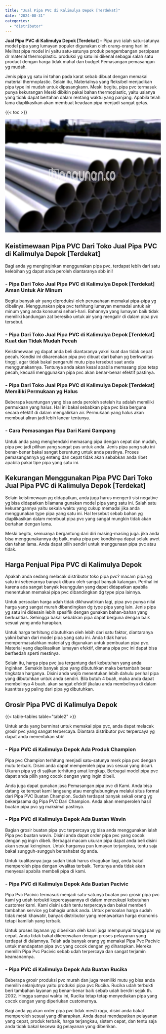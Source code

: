 ```yaml
---
title: "Jual Pipa PVC di Kalimulya Depok [Terdekat]"
date: "2024-08-31"
categories: 
  - "distributor"
---
```


**Jual Pipa PVC di Kalimulya Depok \[Terdekat\]** – Pipa pvc ialah satu-satunya model pipa yang lumayan populer digunakan oleh orang-orang hari ini. Melihat pipa model ini yaitu satu-satunya produk pengembangan perpipaan dr material thermoplastic. produksi yg satu ini dikenal sebagai salah satu product dengan harga tidak mahal dan budget Pemasangan pemasangan yg mudah.

Jenis pipa yg satu ini tahan pada karat sebab dibuat dengan memakai material thermoplastic. Selain itu, Materialnya yang fleksibel menjadikan pipa type ini mudah untuk dipasangkann. Meski begitu, pipa pvc termasuk punya kekurangan Meski dibikin pakai bahan thermoplastic, yaitu usianya yang tidak dapat bertahan dalam rentang waktu yang panjang. Apabila telah lama diaplikasikan akan membuat keadaan pipa menjadi sangat getas.

{{< toc >}}

![Jual Pipa PVC di Kalimulya Depok [Terdekat]](/images/jaul-pipa-pvc-06.png)

## Keistimewaan Pipa PVC Dari Toko Jual Pipa PVC di Kalimulya Depok \[Terdekat\]

Bagi anda yg menginginkan menggunakan pipa pvc, terdapat lebih dari satu kelebihan yg dapat anda peroleh diantaranya sbb ini!

### \- Pipa Dari Toko Jual Pipa PVC di Kalimulya Depok \[Terdekat\] Aman Untuk Air Minum

Begitu banyak air yang diproduksi oleh perusahaan memakai pipa-pipa yg dibelinya. Menggunakan pipa pvc terhitung lumayan memadai untuk air minum yang anda konsumsi sehari-hari. Bahannya yang lumayan baik tidak memiliki kandungan zat beresiko untuk air yang mengalir di dalam pipa pvc tersebut.

### \- Pipa Dari Toko Jual Pipa PVC di Kalimulya Depok \[Terdekat\] Kuat dan Tidak Mudah Pecah

Keistimewaan yg dapat anda beli diantaranya yakni kuat dan tidak cepat pecah. Kondisi ini dikarenakan pipa pvc dibuat dari bahan yg berkwalitas tinggi, agar tidak bakal pengaruhi mutu pipa tersebut saat anda menggunakannya. Tentunya anda akan kesal apabila memasang pipa tetap pecah, kecuali menggunakan pipa pvc akan benar-benar efektif pastinya.

### \- Pipa Dari Toko Jual Pipa PVC di Kalimulya Depok \[Terdekat\] Memiliki Permukaan yg Halus

Beberapa keuntungan yang bisa anda peroleh setelah itu adalah memiliki permukaan yang halus. Hal ini bakal sebabkan pipa pvc bisa berguna secara efektif di dalam mengalirkan air. Permukaan yang halus akan membuat aliran jadi lebih lancar tentunya.

### \- Cara Pemasangan Pipa Dari Kami Gampang

Untuk anda yang menghendaki memasang pipa dengan cepat dan mudah, pipa pvc jadi pilihan yang sangat pas untuk anda. Jenis pipa yang satu ini benar-benar bakal sangat beruntung untuk anda pastinya. Proses pemasangannya yg enteng dan cepat tidak akan sebabkan anda ribet apabila pakai tipe pipa yang satu ini.

## Kekurangan Menggunakan Pipa PVC Dari Toko Jual Pipa PVC di Kalimulya Depok \[Terdekat\]

Selain keistimewaan yg didapatkan, anda juga harus mengerti sisi negative yg bisa didapatkan bilamana gunakan model pipa yang satu ini. Salah satu kekurangannya yaitu sekala waktu yang cukup memadai jika anda menggunakan type pipa yang satu ini. Hal tersebut sebab bahan yg diaplikasikan dalam membuat pipa pvc yang sangat mungkin tidak akan bertahan dengan lama.

Meski begitu, semuanya bergantung dari diri masing-masing juga. jika anda bisa menggunakannya dg baik, maka pipa pvc kondisinya dapat selalu awet dan tahan lama. Anda dapat pilih sendiri untuk menggunaan pipa pvc atau tidak.

## Harga Penjual Pipa PVC di Kalimulya Depok

Apakah anda sedang melacak distributor toko pipa pvc? macam pipa yg satu ini sebenarnya banyak diburu oleh sangat banyak kalangan. Perihal ini karena ada sangat banyak keunggulan yang dapat didapatkan apabila menentukan memakai pipa pvc dibandingkan dg type pipa lainnya.

Untuk persoalan harga udah tidak dikhawatirkan lagi, pipa pvc punya nilai harga yang sangat murah dibandingkan dg type pipa yang lain. Jenis pipa yg satu ini didesain lebih spesifik dengan gunakan bahan-bahan yang berkualtias. Sehingga bakal sebabkan pipa dapat berguna dengan baik sesuai yang anda harapkan.

Untuk harga terhitung dibutuhkan oleh lebih dari satu faktor, diantaranya yakni bahan dari model pipa yang satu ini. Anda tidak harus mempermasalahkan material yg digunakan untuk pembuatan pipa pvc. Material yang diaplikasikan lumayan efektif, dimana pipa pvc ini dapat bisa berfaedah sperti mestinya.

Selain itu, harga pipa pvc jua tergantung dari kebutuhan yang anda inginkan. Semakin banyak pipa yang dibutuhkan maka bertambah besar tingkatan harganya. Disini anda wajib menentukan lebih dahulu perihal pipa yang dibutuhkan untuk anda sendiri. Bila butuh 4 buah, maka anda dapat membelinya 4 buah. akan sangat efektif jikalau anda membelinya di dalam kuantitas yg paling dari pipa yg dibutuhkan.

## Grosir Pipa PVC di Kalimulya Depok

{{< table-tables table="table2" >}}

Untuk anda yang berminat untuk memakai pipa pvc, anda dapat melacak grosir pvc yang sangat terpercaya. Diantara distributor pvc terpercaya yg dapat anda menentukan sbb!

### \- Pipa PVC di Kalimulya Depok Ada Produk Champion

Pipa pvc Champion terhitung menjadi satu-satunya merk pipa pvc dengan mutu terbaik. Disini anda dapat memperoleh pipa pvc sesuai yang dicari. Ukuran pipa yg di sajikan terhitung amat lengkap. Berbagai model pipa pvc dapat anda pilih yang cocok dengan yang ingin dibeli.

Anda juga dapat gunakan jasa Pemasangan pipa pvc di Kami. Anda bisa datang ke tempat kami langsung atau menghubunginya melalui situs formal dari Pipa PVC Buatan Champion. Sudah terdapat banyak sekali orang yg bekerjasama dg Pipa PVC Dari Champion. Anda akan memperoleh hasil buatan pipa pvc yg maksimal pastinya.

### \- Pipa PVC di Kalimulya Depok Ada Buatan Wavin

Bagian grosir buatan pipa pvc terpercaya yg bisa anda menggunakan ialah Pipa pvc buatan wavin. Disini anda dapat order pipa pvc yang cocok dengan yg ingin dibeli. Berbagai macam ukuran pipa dapat anda beli disini akan sesuai keinginan. Untuk harganya pun lumayan terjangkau, tentu saja bakal sungguh-sungguh bersahabat dg anda.

Untuk kualitasnya juga sudah tidak harus diragukan lagi, anda bakal memperoleh pipa dengan kwalitas terbaik. Tentunya anda tidak akan menyesal apabila membeli pipa di kami.

### \- Pipa PVC di Kalimulya Depok Ada Buatan Pacivic

Pipa Pvc Pacivic termasuk menjadi satu-satunya buatan pvc grosir pipa pvc kami yg udah terbukti kepercayaannya di dalam mencukupi kebutuhan customer kami. Kami disini udah tentu terpercaya dan bakal memberi tambahan service yg bahagia untuk anda. Untuk persoalan harga sudah tidak mesti khawatir, banyak distributor yang menawarkan harga ekonomis tetapi kamilah yang terbaik.

Untuk proses layanan yg diberikan oleh kami juga mempunyai tanggapan yg cepat. Anda tidak bakal dikecewakan dengan proses pelayanan yang terdapat di dalamnya. Telah ada banyak orang yg memakai Pipa Pvc Pacivic untuk mendapatan pipa pvc yang cocok dengan yg diharapkan. Mereka memilih Pipa Pvc Pacivic sebab udah terpercaya dan sangat terjamin keamanannya.

### \- Pipa PVC di Kalimulya Depok Ada Buatan Rucika

Beberapa grosir produksi pvc murah dan juga memiliki mutu yg bisa anda memilih selanjutnya yaitu produksi pipa pvc Rucika. Rucika udah terbukti beri tambahan layanan yg benar-benar baik sebab udah berdiri sejak th. 2002. Hingga sampai waktu ini, Rucika tetap tetap menyediakan pipa yang cocok dengan yang diperlukan customernya.

Bagi anda yg akan order pipa pvc tidak mesti ragu, disini anda bakal memperoleh sesuai yang diharapkan. Anda dapat mendapatkan pelayanan yang cepat, produk terbaik, harga terjangkau, sistem cepat, dan tentu saja anda tidak bakal kecewa dg pelayanan yang diberikan.
